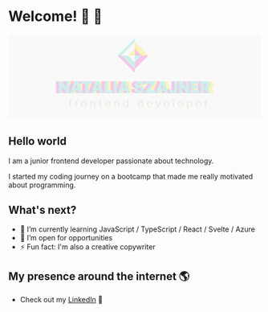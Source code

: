 # Welcome! 👋 👋

<img src="https://raw.githubusercontent.com/nattinats/nattinats/main/nattinats.png" alt="banner that says Natalia Szajner - aspiring frontend developer">

## Hello world

I am a junior frontend developer passionate about technology.

I started my coding journey on a bootcamp that made me really motivated about programming.

## What's next? 

- 🌱 I’m currently learning JavaScript / TypeScript / React / Svelte / Azure
- 💬 I’m open for opportunities
- ⚡ Fun fact: I'm also a creative copywriter

## My presence around the internet 🌎

- Check out my <a href="https://www.linkedin.com/in/natinats/">LinkedIn</a> 💼
